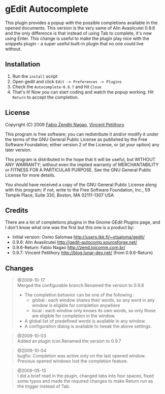 gEdit Autocomplete
==================

This plugin provides a popup with the possible completions available in the 
opened documents. This version is the very same of Alin Avasilcutei 0.9.6 and 
the only difference is that instead of using Tab to complete, it's now using 
Enter. This change is useful to make the plugin play nice with the snippets 
plugin - a super useful built-in plugin that no one could live without.

Installation
------------
1. Run the `install` script
2. Open gedit and click `Edit -> Preferences -> Plugins`
3. Check the `Autocomplete-0.9.7` and hit `Close`
4. That's it! Now you can start coding and watch the popup working. Hit `Return`
   to accept the completion.

License
-------

Copyright (C) 2009 [Fabio Zendhi Nagao](http://zend.lojcomm.com.br/), [Vincent Petithory](http://blog.lunar-dev.net/)

This program is free software; you can redistribute it and/or modify it under
the terms of the GNU General Public License as published by the Free Software
Foundation; either version 2 of the License, or (at your option) any later
version.

This program is distributed in the hope that it will be useful, but WITHOUT
ANY WARRANTY; without even the implied warranty of MERCHANTABILITY or FITNESS
FOR A PARTICULAR PURPOSE. See the GNU General Public License for more details.

You should have received a copy of the GNU General Public License along with
this program; if not, write to the Free Software Foundation, Inc., 59 Temple
Place, Suite 330, Boston, MA 02111-1307 USA

Credits
-------

There are a lot of completions plugins in the Gnome GEdit Plugins page, and I 
don't know what one was the first but this one is a product by:

- Initial version: Osmo Salomaa <http://users.tkk.fi/~otsaloma/gedit/>
- 0.9.6: Alin Avasilcutei <http://gedit-autocomp.sourceforge.net/>
- 0.9.6-Return: Fabio Nagao <http://zend.lojcomm.com.br/>
- 0.9.7: Vincent Petithory <http://blog.lunar-dev.net/> (from 0.9.6-Return)


Changes
-------
> @2009-10-17  
> Merged the configurable branch.Renamed the version to 0.9.8
> 
>   * The completion behavior can be one of the following :
>      * global : each window shares their words, so any word in any window is eligible for completion anywhere
>      * local : each window only knows its own words, so only those are eligible for completion in the window.
>   * A global list of predefined words is available in any window.
>   * A configuration dialog is available to tweak the above settings.

> @2009-10-03  
> Added an plugin icon.Renamed the version to 0.9.7

> @2009-10-04  
> bugfix: Completion was active only on the last opened window. Previous 
> opened windows lost the completion feature.

> @2009-05-15  
> I did a brief read in the plugin, changed tabs into four spaces, fixed some
> typos and made the required changes to make Return run as the trigger
> instead of Tab.
